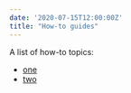 ```yaml
---
date: '2020-07-15T12:00:00Z'
title: "How-to guides"
---
```


A list of how-to topics:
* <a href="">one</a>
* <a href="">two</a>
